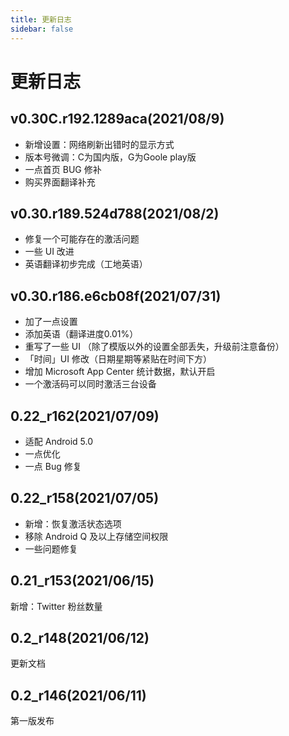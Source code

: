 ```yaml
---
title: 更新日志
sidebar: false
---
```


# 更新日志

## v0.30C.r192.1289aca(2021/08/9)

- 新增设置：网络刷新出错时的显示方式
- 版本号微调：C为国内版，G为Goole play版
- 一点首页 BUG 修补
- 购买界面翻译补充

## v0.30.r189.524d788(2021/08/2)

- 修复一个可能存在的激活问题
- 一些 UI 改进
- 英语翻译初步完成（工地英语）
## v0.30.r186.e6cb08f(2021/07/31)

- 加了一点设置
- 添加英语（翻译进度0.01%）
- 重写了一些 UI （除了模版以外的设置全部丢失，升级前注意备份）
- 「时间」UI 修改（日期星期等紧贴在时间下方）
- 增加 Microsoft App Center 统计数据，默认开启
- 一个激活码可以同时激活三台设备
## 0.22_r162(2021/07/09)

- 适配 Android 5.0
- 一点优化
- 一点 Bug 修复

## 0.22_r158(2021/07/05)

- 新增：恢复激活状态选项
- 移除 Android Q 及以上存储空间权限
- 一些问题修复

## 0.21_r153(2021/06/15)

新增：Twitter 粉丝数量

## 0.2_r148(2021/06/12)

更新文档

## 0.2_r146(2021/06/11)

第一版发布
